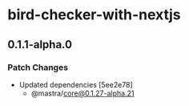 # bird-checker-with-nextjs

## 0.1.1-alpha.0

### Patch Changes

- Updated dependencies [5ee2e78]
  - @mastra/core@0.1.27-alpha.21
